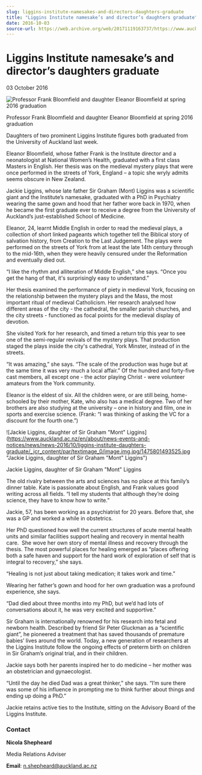 ```yaml
---
slug: liggins-institute-namesakes-and-directors-daughters-graduate
title: "Liggins Institute namesake’s and director’s daughters graduate"
date: 2016-10-03
source-url: https://web.archive.org/web/20171119163737/https://www.auckland.ac.nz/en/about/news-events-and-notices/news/news-2016/10/liggins-institute-daughters-graduate.html
---
```

Liggins Institute namesake’s and director’s daughters graduate
==============================================================

03 October 2016

![Professor Frank Bloomfield and daughter Eleanor Bloomfield at spring 2016 graduation](https://www.auckland.ac.nz/en/about/news-events-and-notices/news/news-2016/10/liggins-institute-daughters-graduate/_jcr_content/par/textimage/image.img.jpg/1475466541904.jpg "Professor Frank Bloomfield and daughter Eleanor Bloomfield at spring 2016 graduation")

Professor Frank Bloomfield and daughter Eleanor Bloomfield at spring 2016 graduation

Daughters of two prominent Liggins Institute figures both graduated from the University of Auckland last week.

Eleanor Bloomfield, whose father Frank is the Institute director and a neonatologist at National Women’s Health, graduated with a first class Masters in English. Her thesis was on the medieval mystery plays that were once performed in the streets of York, England – a topic she wryly admits seems obscure in New Zealand.

Jackie Liggins, whose late father Sir Graham (Mont) Liggins was a scientific giant and the Institute’s namesake, graduated with a PhD in Psychiatry wearing the same gown and hood that her father wore back in 1970, when he became the first graduate ever to receive a degree from the University of Auckland’s just-established School of Medicine.

Eleanor, 24, learnt Middle English in order to read the medieval plays, a collection of short linked pageants which together tell the Biblical story of salvation history, from Creation to the Last Judgement. The plays were performed on the streets of York from at least the late 14th century through to the mid-16th, when they were heavily censured under the Reformation and eventually died out.

“I like the rhythm and alliteration of Middle English,” she says. “Once you get the hang of that, it's surprisingly easy to understand.”

Her thesis examined the performance of piety in medieval York, focusing on the relationship between the mystery plays and the Mass, the most important ritual of medieval Catholicism. Her research analysed how different areas of the city - the cathedral, the smaller parish churches, and the city streets - functioned as focal points for the medieval display of devotion.

She visited York for her research, and timed a return trip this year to see one of the semi-regular revivals of the mystery plays. That production staged the plays inside the city's cathedral, York Minster, instead of in the streets.

“It was amazing,” she says. “The scale of the production was huge but at the same time it was very much a local affair.” Of the hundred and forty-five cast members, all except one - the actor playing Christ - were volunteer amateurs from the York community.

Eleanor is the eldest of six. All the children were, or are still being, home-schooled by their mother, Kate, who also has a medical degree. Two of her brothers are also studying at the university – one in history and film, one in sports and exercise science. (Frank: “I was thinking of asking the VC for a discount for the fourth one.”)

![Jackie Liggins, daughter of Sir Graham "Mont" Liggins](https://www.auckland.ac.nz/en/about/news-events-and-notices/news/news-2016/10/liggins-institute-daughters-graduate/_jcr_content/par/textimage_0/image.img.jpg/1475801493525.jpg "Jackie Liggins, daughter of Sir Graham "Mont" Liggins")

Jackie Liggins, daughter of Sir Graham "Mont" Liggins

The old rivalry between the arts and sciences has no place at this family’s dinner table. Kate is passionate about English, and Frank values good writing across all fields. “I tell my students that although they’re doing science, they have to know how to write.”

Jackie, 57, has been working as a psychiatrist for 20 years. Before that, she was a GP and worked a while in obstetrics.

Her PhD questioned how well the current structures of acute mental health units and similar facilities support healing and recovery in mental health care.  She wove her own story of mental illness and recovery through the thesis. The most powerful places for healing emerged as “places offering both a safe haven and support for the hard work of exploration of self that is integral to recovery,” she says.

“Healing is not just about taking medication; it takes work and time.”

Wearing her father’s gown and hood for her own graduation was a profound experience, she says.

“Dad died about three months into my PhD, but we’d had lots of conversations about it, he was very excited and supportive.”

Sir Graham is internationally renowned for his research into fetal and newborn health. Described by friend Sir Peter Gluckman as a “scientific giant”, he pioneered a treatment that has saved thousands of premature babies’ lives around the world. Today, a new generation of researchers at the Liggins Institute follow the ongoing effects of preterm birth on children in Sir Graham’s original trial, and in their children.

Jackie says both her parents inspired her to do medicine – her mother was an obstetrician and gynaecologist.

“Until the day he died Dad was a great thinker,” she says. “I’m sure there was some of his influence in prompting me to think further about things and ending up doing a PhD.”

Jackie retains active ties to the Institute, sitting on the Advisory Board of the Liggins Institute.

### **Contact**

**Nicola Shepheard**

Media Relations Adviser

**Email**: [n.shepheard@auckland.ac.nz](mailto:n.shepheard@auckland.ac.nz)